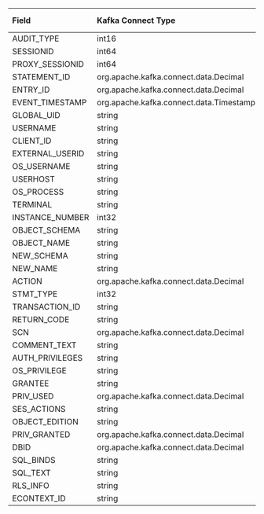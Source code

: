 

|Field            |Kafka Connect Type                     |UNIFIED\_AUDIT\_TRAIL mapping|DBA\_AUDIT\_TRAIL mapping    |
|:----------------|:--------------------------------------|:------------------------- |:--------------------------|
|AUDIT\_TYPE       |int16                                  |AUDIT_TYPE                 |                           |
|SESSIONID        |int64                                  |SESSIONID                  |SESSIONID                  |
|PROXY\_SESSIONID  |int64                                  |PROXY\_SESSIONID            |PROXY\_SESSIONID            |
|STATEMENT\_ID     |org.apache.kafka.connect.data.Decimal  |STATEMENT\_ID               |                           |
|ENTRY\_ID         |org.apache.kafka.connect.data.Decimal  |ENTRY\_ID                   |ENTRYID                    |
|EVENT\_TIMESTAMP  |org.apache.kafka.connect.data.Timestamp|EVENT\_TIMESTAMP            |EXTENDED\_TIMESTAMP         |
|GLOBAL\_UID       |string                                 |GLOBAL\_USERID              |GLOBAL\_UID                 |
|USERNAME         |string                                 |DBUSERNAME                 |USERNAME                   |
|CLIENT\_ID        |string                                 |CLIENT\_IDENTIFIER          |CLIENT\_ID                  |
|EXTERNAL_USERID  |string                                 |EXTERNAL_USERID            |                           |
|OS\_USERNAME      |string                                 |OS\_USERNAME                |OS\_USERNAME                |
|USERHOST         |string                                 |USERHOST                   |USERHOST                   |
|OS\_PROCESS       |string                                 |OS\_PROCESS                 |OS\_PROCESS                 |
|TERMINAL         |string                                 |TERMINAL                   |TERMINAL                   |
|INSTANCE\_NUMBER  |int32                                  |INSTANCE\_ID                |INSTANCE\_NUMBER            |
|OBJECT\_SCHEMA    |string                                 |OBJECT\_SCHEMA              |OWNER                      |
|OBJECT\_NAME      |string                                 |OBJECT\_NAME                |OBJ\_NAME                   |
|NEW\_SCHEMA       |string                                 |NEW\_SCHEMA                 |NEW\_OWNER                  |
|NEW\_NAME         |string                                 |NEW\_NAME                   |NEW\_NAME                   |
|ACTION           |org.apache.kafka.connect.data.Decimal  |                           |ACTION                     |
|STMT\_TYPE        |int32                                  |                           |                           |
|TRANSACTION\_ID   |string                                 |TRANSACTION\_ID             |TRANSACTIONID              |
|RETURN\_CODE      |string                                 |RETURN\_CODE                |RETURNCODE                 |
|SCN              |org.apache.kafka.connect.data.Decimal  |SCN                        |SCN                        |
|COMMENT\_TEXT     |string                                 |ADDITIONAL\_INFO            |COMMENT\_TEXT               |
|AUTH\_PRIVILEGES  |string                                 |                           |                           |
|OS_PRIVILEGE     |string                                 |                           |                           |
|GRANTEE          |string                                 |                           |GRANTEE                    |
|PRIV\_USED        |org.apache.kafka.connect.data.Decimal  |                           |PRIV\_USED                  |
|SES\_ACTIONS      |string                                 |                           |SES\_ACTIONS                |
|OBJECT\_EDITION   |string                                 |OBJECT\_EDITION             |                           |
|PRIV\_GRANTED     |org.apache.kafka.connect.data.Decimal  |                           |                           |
|DBID             |org.apache.kafka.connect.data.Decimal  |DBID                       |DBID                       |
|SQL\_BINDS        |string                                 |SQL\_BINDS                  |SQL\_BIND                   |
|SQL\_TEXT         |string                                 |SQL\_TEXT                   |SQL\_TEXT                   |
|RLS\_INFO         |string                                 |                           |                           |
|ECONTEXT\_ID      |string                                 |                           |                           |

